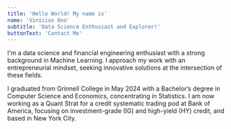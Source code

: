 ```yaml
---
title: 'Hello World! My name is'
name: 'Vinícius Ono'
subtitle: 'Data Science Enthusiast and Explorer!'
buttonText: 'Contact Me'
---
```


I'm a data science and financial engineering enthusiast with a strong background in Machine Learning. I approach my work with an entrepreneurial mindset, seeking innovative solutions at the intersection of these fields.

I graduated from Grinnell College in May 2024 with a Bachelor’s degree in Computer Science and Economics, concentrating in Statistics. I am now working as a Quant Strat for a credit systematic trading pod at Bank of America, focusing on investment-grade (IG) and high-yield (HY) credit, and based in New York City.



